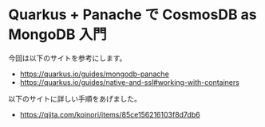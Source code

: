 # Quarkus + Panache で CosmosDB as MongoDB 入門

今回は以下のサイトを参考にします。

- https://quarkus.io/guides/mongodb-panache
- https://quarkus.io/guides/native-and-ssl#working-with-containers

以下のサイトに詳しい手順をあげました。

- https://qiita.com/koinori/items/85ce156216103f8d7db6